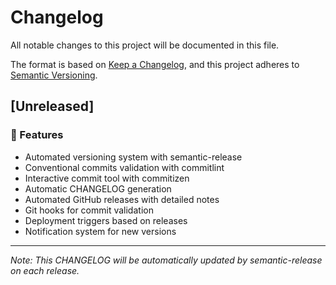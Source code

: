 # Changelog

All notable changes to this project will be documented in this file.

The format is based on [Keep a Changelog](https://keepachangelog.com/en/1.0.0/),
and this project adheres to [Semantic Versioning](https://semver.org/spec/v2.0.0.html).

## [Unreleased]

### 🚀 Features

- Automated versioning system with semantic-release
- Conventional commits validation with commitlint
- Interactive commit tool with commitizen
- Automatic CHANGELOG generation
- Automated GitHub releases with detailed notes
- Git hooks for commit validation
- Deployment triggers based on releases
- Notification system for new versions

---

_Note: This CHANGELOG will be automatically updated by semantic-release on each release._
